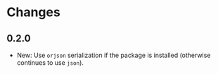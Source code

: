 # Changes

## 0.2.0
* New: Use `orjson` serialization if the package is installed (otherwise continues to use `json`).
